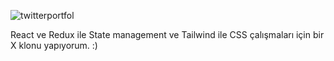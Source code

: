 ![twitterportfol](https://github.com/ekicigokhan/twitter-x-clone-react/assets/113638555/66b15b22-164f-4b12-9244-7f442acfd777)

React ve Redux ile State management ve Tailwind ile CSS çalışmaları için bir X klonu yapıyorum. :)


